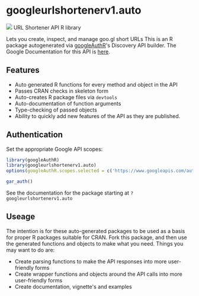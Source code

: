 # googleurlshortenerv1.auto
![](https://www.gstatic.com/images/branding/product/1x/googleg_32dp.png)
URL Shortener API R library

Lets you create, inspect, and manage goo.gl short URLs
This is an R package autogenerated via [googleAuthR](http://code.markedmondson.me/googleAuthR)'s Discovery API builder. 
The Google Documentation for this API is [here](https://developers.google.com/url-shortener/v1/getting_started).

## Features 
 * Auto generated R functions for every method and object in the API
 * Passes CRAN checks in skeleton form
 * Auto-creates R package files via `devtools`
 * Auto-documentation of function arguments
 * Type-checking of passed objects
 * Ability to quickly add new features of the API as they are published.

## Authentication
Set the appropriate Google API scopes:

```r
library(googleAuthR)
library(googleurlshortenerv1.auto)
options(googleAuthR.scopes.selected = c('https://www.googleapis.com/auth/urlshortener'))

gar_auth()
```
 See the documentation for the package starting at `?googleurlshortenerv1.auto`
## Useage
The intention is for these auto-generated packages to be used as a basis for proper R packages suitable for CRAN.
Fork this package, and then use the generated functions and objects to make what you need.
Things you may want to do are:
* Create parsing functions to make the API responses into more user-friendly forms
* Create wrapper functions and objects around the API calls into more user-friendly forms
* Create documentation, vignette's and examples

